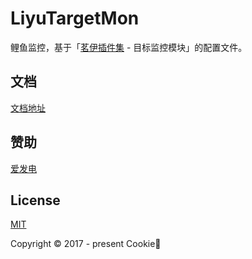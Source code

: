 # LiyuTargetMon

鲤鱼监控，基于「[茗伊插件集](https://github.com/tinymins/MY) - 目标监控模块」的配置文件。

## 文档

[文档地址](https://dunhuixiao.github.io/LiyuTargetMon/)

## 赞助

[爱发电](https://afdian.net/a/cookie_mango)

## License

[MIT](LICENCE)

Copyright © 2017 - present Cookie🥭
